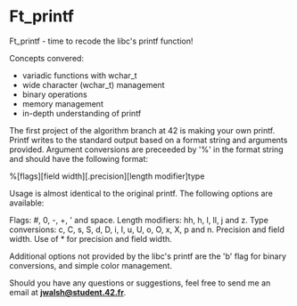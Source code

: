 # Ft_printf

Ft_printf - time to recode the libc's printf function!

Concepts convered: 
- variadic functions with wchar_t
- wide character (wchar_t) management
- binary operations
- memory management
- in-depth understanding of printf

The first project of the algorithm branch at 42 is making your own printf. Printf writes to the standard output based on a format string and arguments provided. Argument conversions are preceeded by '%' in the format string and should have the following format:

%\[flags]\[field width][.precision]\[length modifier]type

Usage is almost identical to the original printf. The following options are available:

Flags: #, 0, -, +, ' and space.
Length modifiers: hh, h, l, ll, j and z.
Type conversions: c, C, s, S, d, D, i, I, u, U, o, O, x, X, p and n.
Precision and field width.
Use of * for precision and field width.

Additional options not provided by the libc's printf are the 'b' flag for binary conversions, and simple color management.

Should you have any questions or suggestions, feel free to send me an email at **jwalsh@student.42.fr**.
